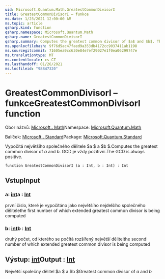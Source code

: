 ```yaml
---
uid: Microsoft.Quantum.Math.GreatestCommonDivisorI
title: GreatestCommonDivisorI – funkce
ms.date: 1/23/2021 12:00:00 AM
ms.topic: article
qsharp.kind: function
qsharp.namespace: Microsoft.Quantum.Math
qsharp.name: GreatestCommonDivisorI
qsharp.summary: Computes the greatest common divisor of $a$ and $b$. The GCD is always positive.
ms.openlocfilehash: 9f76d5ac47faed9a353db4172cc9037411ab1198
ms.sourcegitcommit: 71605ea9cc630e84e7ef29027e1f0ea06299747e
ms.translationtype: MT
ms.contentlocale: cs-CZ
ms.lasthandoff: 01/26/2021
ms.locfileid: "98847320"
---
```

# <a name="greatestcommondivisori-function"></a><span data-ttu-id="7875e-102">GreatestCommonDivisorI – funkce</span><span class="sxs-lookup"><span data-stu-id="7875e-102">GreatestCommonDivisorI function</span></span>

<span data-ttu-id="7875e-103">Obor názvů: [Microsoft.. Math](xref:Microsoft.Quantum.Math)</span><span class="sxs-lookup"><span data-stu-id="7875e-103">Namespace: [Microsoft.Quantum.Math](xref:Microsoft.Quantum.Math)</span></span>

<span data-ttu-id="7875e-104">Balíček: [Microsoft.. Standard](https://nuget.org/packages/Microsoft.Quantum.Standard)</span><span class="sxs-lookup"><span data-stu-id="7875e-104">Package: [Microsoft.Quantum.Standard](https://nuget.org/packages/Microsoft.Quantum.Standard)</span></span>


<span data-ttu-id="7875e-105">Vypočítá největšího společného dělitele $a $ a $b $.</span><span class="sxs-lookup"><span data-stu-id="7875e-105">Computes the greatest common divisor of $a$ and $b$.</span></span> <span data-ttu-id="7875e-106">GCD je vždy pozitivní.</span><span class="sxs-lookup"><span data-stu-id="7875e-106">The GCD is always positive.</span></span>

```qsharp
function GreatestCommonDivisorI (a : Int, b : Int) : Int
```


## <a name="input"></a><span data-ttu-id="7875e-107">Vstup</span><span class="sxs-lookup"><span data-stu-id="7875e-107">Input</span></span>

### <a name="a--int"></a><span data-ttu-id="7875e-108">a: [int](xref:microsoft.quantum.lang-ref.int)</span><span class="sxs-lookup"><span data-stu-id="7875e-108">a : [Int](xref:microsoft.quantum.lang-ref.int)</span></span>

<span data-ttu-id="7875e-109">první číslo, které je vypočítáno jako největšího nejdelšího společného dělitele</span><span class="sxs-lookup"><span data-stu-id="7875e-109">the first number of which extended greatest common divisor is being computed</span></span>


### <a name="b--int"></a><span data-ttu-id="7875e-110">b: [int](xref:microsoft.quantum.lang-ref.int)</span><span class="sxs-lookup"><span data-stu-id="7875e-110">b : [Int](xref:microsoft.quantum.lang-ref.int)</span></span>

<span data-ttu-id="7875e-111">druhý počet, od kterého se počítá rozšířený největší dělitel</span><span class="sxs-lookup"><span data-stu-id="7875e-111">the second number of which extended greatest common divisor is being computed</span></span>



## <a name="output--int"></a><span data-ttu-id="7875e-112">Výstup: [int](xref:microsoft.quantum.lang-ref.int)</span><span class="sxs-lookup"><span data-stu-id="7875e-112">Output : [Int](xref:microsoft.quantum.lang-ref.int)</span></span>

<span data-ttu-id="7875e-113">Největší společný dělitel $a $ a $b $</span><span class="sxs-lookup"><span data-stu-id="7875e-113">Greatest common divisor of $a$ and $b$</span></span>